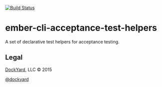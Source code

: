 [![Build
Status](https://travis-ci.org/dockyard/ember-cli-acceptance-test-helpers.svg?branch=master)](https://travis-ci.org/dockyard/ember-cli-acceptance-test-helpers)

# ember-cli-acceptance-test-helpers
A set of declarative test helpers for acceptance testing.

## Legal ##

[DockYard](http://dockyard.com/ember-consulting), LLC &copy; 2015

[@dockyard](http://twitter.com/dockyard)
